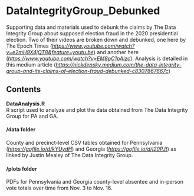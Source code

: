 # DataIntegrityGroup_Debunked
Supporting data and materials used to debunk the claims by The Data Integrity Group about supposed election fraud in the 2020 presidential election. Two of their videos are broken down and debunked, one here by The Epoch Times (*https://www.youtube.com/watch?v=e2mH9X4jQT8&feature=youtu.be*) and another here (*https://www.youtube.com/watch?v=EM8pC1pAizc*). Analysis is detailed in this medium article (*https://nickdepsky.medium.com/the-data-integrity-group-and-its-claims-of-election-fraud-debunked-c8307867667c*)

## Contents 
**DataAnalysis.R** <br/>
R script used to analyze and plot the data obtained from The Data Integrity Group for PA and GA. <br/>

#### /data folder
County and precinct-level CSV tables obtained for Pennsylvania (*https://gofile.io/d/kYUydH*) and Georgia (*https://gofile.io/d/j20PJt*) as linked by Justin Mealey of The Data Integrity Group. <br/>

#### /plots folder
PDFs for Pennsylvania and Georgia county-level absentee and in-person vote totals over time from Nov. 3 to Nov. 16.
